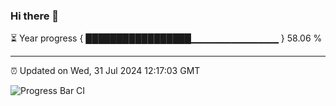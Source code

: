 ### Hi there 👋

⏳ Year progress { █████████████████▁▁▁▁▁▁▁▁▁▁▁▁▁ } 58.06 %

---

⏰ Updated on Wed, 31 Jul 2024 12:17:03 GMT

![Progress Bar CI](https://github.com/Shyam-Makwana/GitHub-Actions-Demo/workflows/Progress%20Bar%20CI/badge.svg)

